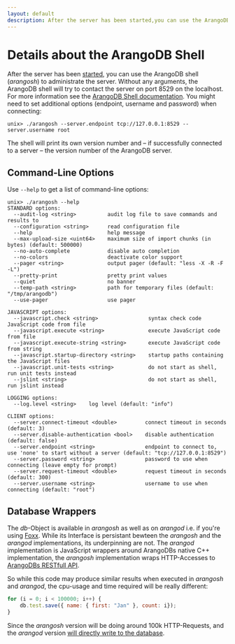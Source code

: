 ```yaml
---
layout: default
description: After the server has been started,you can use the ArangoDB shell (arangosh) to administrate theserver
---
```

Details about the ArangoDB Shell
================================

After the server has been [started](firststeps-arangod.html#details-about-the-arangodb-server),
you can use the ArangoDB shell (_arangosh_) to administrate the
server. Without any arguments, the ArangoDB shell will try to contact
the server on port 8529 on the localhost. For more information see the
[ArangoDB Shell documentation](arangosh.html). You might need to set additional options
(endpoint, username and password) when connecting:

```
unix> ./arangosh --server.endpoint tcp://127.0.0.1:8529 --server.username root
```

The shell will print its own version number and – if successfully connected
to a server – the version number of the ArangoDB server.

Command-Line Options
--------------------

Use `--help` to get a list of command-line options:

```
unix> ./arangosh --help
STANDARD options:
  --audit-log <string>          audit log file to save commands and results to
  --configuration <string>      read configuration file
  --help                        help message
  --max-upload-size <uint64>    maximum size of import chunks (in bytes) (default: 500000)
  --no-auto-complete            disable auto completion
  --no-colors                   deactivate color support
  --pager <string>              output pager (default: "less -X -R -F -L")
  --pretty-print                pretty print values
  --quiet                       no banner
  --temp-path <string>          path for temporary files (default: "/tmp/arangodb")
  --use-pager                   use pager
  
JAVASCRIPT options:
  --javascript.check <string>                syntax check code JavaScript code from file
  --javascript.execute <string>              execute JavaScript code from file
  --javascript.execute-string <string>       execute JavaScript code from string
  --javascript.startup-directory <string>    startup paths containing the JavaScript files
  --javascript.unit-tests <string>           do not start as shell, run unit tests instead
  --jslint <string>                          do not start as shell, run jslint instead
  
LOGGING options:
  --log.level <string>    log level (default: "info")
  
CLIENT options:
  --server.connect-timeout <double>         connect timeout in seconds (default: 3)
  --server.disable-authentication <bool>    disable authentication (default: false)
  --server.endpoint <string>                endpoint to connect to, use 'none' to start without a server (default: "tcp://127.0.0.1:8529")
  --server.password <string>                password to use when connecting (leave empty for prompt)
  --server.request-timeout <double>         request timeout in seconds (default: 300)
  --server.username <string>                username to use when connecting (default: "root")
```

Database Wrappers
-----------------
The *db*-Object is available in *arangosh* as well as on *arangod* i.e. if you're using [Foxx](foxx.html). While its Interface is persistant bewteen the *arangosh* and the *arangod* implementations, its underpinning are not. The *arangod* implementation is JavaScript wrappers around ArangoDBs native C++ implementation, the *arangosh* implementation wraps HTTP-Accesses to [ArangoDBs RESTfull API](httpapi.html).

So while this code may produce similar results when executed in *arangosh* and *arangod*, the cpu-usage and time required will be really different:

```js
for (i = 0; i < 100000; i++) {
    db.test.save({ name: { first: "Jan" }, count: i});
}
```

Since the *arangosh* version will be doing around 100k HTTP-Requests, and the *arangod* version [will directly write to the database](advanced-serverinternals.html).
